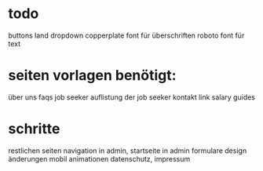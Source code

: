 # todo
buttons
land dropdown
copperplate font für überschriften
roboto font für text

# seiten vorlagen benötigt:
über uns
faqs job seeker
auflistung der job seeker
kontakt
link salary guides

# schritte
restlichen seiten
navigation in admin, startseite in admin
formulare
design änderungen
mobil
animationen
datenschutz, impressum
